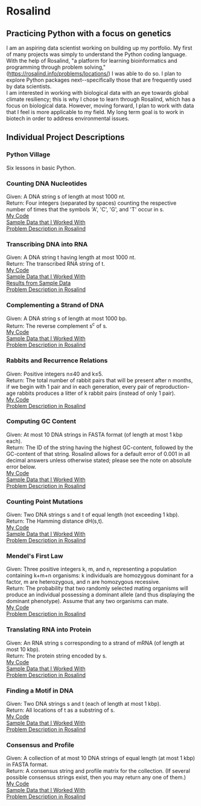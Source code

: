 # Rosalind
## Practicing Python with a focus on genetics
I am an aspiring data scientist working on building up my portfolio. My first of many projects was simply to understand the Python coding language. With the help of Rosalind, "a platform for learning bioinformatics and programming through problem solving," (https://rosalind.info/problems/locations/) I was able to do so. I plan to explore Python packages next--specifically those that are frequently used by data scientists.  
I am interested in working with biological data with an eye towards global climate resiliency; this is why I chose to learn through Rosalind, which has a focus on biological data. However, moving forward, I plan to work with data that I feel is more applicable to my field. My long term goal is to work in biotech in order to address environmental issues.  
## Individual Project Descriptions
### Python Village
Six lessons in basic Python.  
### Counting DNA Nucleotides
Given: A DNA string s of length at most 1000 nt.  
Return: Four integers (separated by spaces) counting the respective number of times that the symbols 'A', 'C', 'G', and 'T' occur in s.  
[My Code](07_nt.py)  
[Sample Data that I Worked With](07_original.txt)  
[Problem Description in Rosalind](https://rosalind.info/problems/dna/)  
### Transcribing DNA into RNA
Given: A DNA string t having length at most 1000 nt.  
Return: The transcribed RNA string of t.  
[My Code](08_transcribe.py)  
[Sample Data that I Worked With](08_original.txt)  
[Results from Sample Data](08_results)  
[Problem Description in Rosalind](https://rosalind.info/problems/rna/)  
### Complementing a Strand of DNA
Given: A DNA string s of length at most 1000 bp.  
Return: The reverse complement s<sup>c</sup> of s.  
[My Code](09_complement.py)  
[Sample Data that I Worked With](09_original.txt)  
[Problem Description in Rosalind](https://rosalind.info/problems/revc/)  
### Rabbits and Recurrence Relations
Given: Positive integers n≤40 and k≤5.  
Return: The total number of rabbit pairs that will be present after n months, if we begin with 1 pair and in each generation, every pair of reproduction-age rabbits produces a litter of k rabbit pairs (instead of only 1 pair).  
[My Code](10_rabbits.py)  
[Problem Description in Rosalind](https://rosalind.info/problems/fib/)  
### Computing GC Content
Given: At most 10 DNA strings in FASTA format (of length at most 1 kbp each).  
Return: The ID of the string having the highest GC-content, followed by the GC-content of that string. Rosalind allows for a default error of 0.001 in all decimal answers unless otherwise stated; please see the note on absolute error below.  
[My Code](11_GC.py)  
[Sample Data that I Worked With](11_original.txt)  
[Problem Description in Rosalind](https://rosalind.info/problems/gc/)  
### Counting Point Mutations
Given: Two DNA strings s and t of equal length (not exceeding 1 kbp).  
Return: The Hamming distance dH(s,t).  
[My Code](12_point.py)  
[Sample Data that I Worked With](12_original.txt)  
[Problem Description in Rosalind](https://rosalind.info/problems/hamm/)  
### Mendel's First Law
Given: Three positive integers k, m, and n, representing a population containing k+m+n organisms: k individuals are homozygous dominant for a factor, m are heterozygous, and n are homozygous recessive.  
Return: The probability that two randomly selected mating organisms will produce an individual possessing a dominant allele (and thus displaying the dominant phenotype). Assume that any two organisms can mate.  
[My Code](13_Mendel.py)  
[Problem Description in Rosalind](https://rosalind.info/problems/iprb/)  
### Translating RNA into Protein
Given: An RNA string s corresponding to a strand of mRNA (of length at most 10 kbp).  
Return: The protein string encoded by s.  
[My Code](14_translation.py)  
[Sample Data that I Worked With](14_original.txt)  
[Problem Description in Rosalind](https://rosalind.info/problems/prot/)  
### Finding a Motif in DNA
Given: Two DNA strings s and t (each of length at most 1 kbp).  
Return: All locations of t as a substring of s.  
[My Code](15_motif.py)  
[Sample Data that I Worked With](15_original.txt)  
[Problem Description in Rosalind](https://rosalind.info/problems/subs/)  
### Consensus and Profile
Given: A collection of at most 10 DNA strings of equal length (at most 1 kbp) in FASTA format.  
Return: A consensus string and profile matrix for the collection. (If several possible consensus strings exist, then you may return any one of them.)  
[My Code](16_cons&prof.py)  
[Sample Data that I Worked With](16_original.txt)  
[Problem Description in Rosalind](https://rosalind.info/problems/cons/)  
